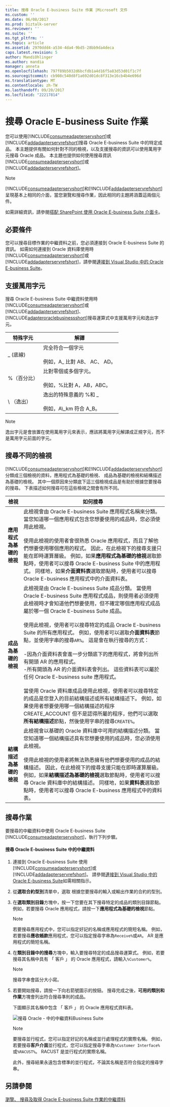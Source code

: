 ```yaml
---
title: 搜尋 Oracle E-business Suite 作業 |Microsoft 文件
ms.custom: ''
ms.date: 06/08/2017
ms.prod: biztalk-server
ms.reviewer: ''
ms.suite: ''
ms.tgt_pltfrm: ''
ms.topic: article
ms.assetid: 2970ddd4-a534-4da4-9bd5-28bb9da4deca
caps.latest.revision: 5
author: MandiOhlinger
ms.author: mandia
manager: anneta
ms.openlocfilehash: 797f89b5032d6bcfdb1a4d16f5a83d53d01f1c7f
ms.sourcegitcommit: cb908c540d8f1a692d01dc8f313e16cb4b4e696d
ms.translationtype: MT
ms.contentlocale: zh-TW
ms.lasthandoff: 09/20/2017
ms.locfileid: "22217814"
---
```

# <a name="search-for-oracle-e-business-suite-operations"></a>搜尋 Oracle E-business Suite 作業
您可以使用[!INCLUDE[consumeadapterservshort](../../includes/consumeadapterservshort-md.md)]或[!INCLUDE[addadapterservrefshort](../../includes/addadapterservrefshort-md.md)]搜尋 Oracle E-business Suite 中的特定成品。 本主題提供有關如何針對不同的檢視，以及支援搜尋的資訊可以使用萬用字元搜尋 Oracle 成品。 本主題也提供如何使用搜尋資訊[!INCLUDE[consumeadapterservshort](../../includes/consumeadapterservshort-md.md)]或[!INCLUDE[addadapterservrefshort](../../includes/addadapterservrefshort-md.md)]。  


  
> [!NOTE]
>  [!INCLUDE[consumeadapterservshort](../../includes/consumeadapterservshort-md.md)]和[!INCLUDE[addadapterservrefshort](../../includes/addadapterservrefshort-md.md)]呈現基本上相同的介面，當您瀏覽和搜尋作業，因此相同的主題將涵蓋這兩個元件。  
  
 如需詳細資訊，請參閱[搭配 SharePoint 使用 Oracle E-business Suite 介面卡](../../adapters-and-accelerators/adapter-oracle-ebs/use-the-oracle-e-business-suite-adapter-with-sharepoint.md)。  
  
## <a name="prerequisites"></a>必要條件  
 您可以搜尋目標作業的中繼資料之前，您必須連接到 Oracle E-business Suite 的資訊。 如需如何連接到 Oracle 資料庫使用時[!INCLUDE[consumeadapterservshort](../../includes/consumeadapterservshort-md.md)]或[!INCLUDE[addadapterservrefshort](../../includes/addadapterservrefshort-md.md)]，請參閱[連接到 Visual Studio 中的 Oracle E-business Suite](../../adapters-and-accelerators/adapter-oracle-ebs/connect-to-the-oracle-e-business-suite-in-visual-studio.md)。  
  
## <a name="support-for-wildcard-characters"></a>支援萬用字元  
 搜尋 Oracle E-business Suite 中繼資料使用時[!INCLUDE[consumeadapterservshort](../../includes/consumeadapterservshort-md.md)]或[!INCLUDE[addadapterservrefshort](../../includes/addadapterservrefshort-md.md)]、[!INCLUDE[adapteroraclebusinessshort](../../includes/adapteroraclebusinessshort-md.md)]搜尋運算式中支援萬用字元和逸出字元。  
  
|特殊字元|解譯|  
|-----------------------|--------------------|  
|_ (底線)|完全符合一個字元<br /><br /> 例如，A_ 比對 AB、 AC、 AD。|  
|%（百分比）|比對零個或多個字元。<br /><br /> 例如，%比對 A，AB，ABC。|  
|\ （逸出）|逸出的特殊意義的 %和 _<br /><br /> 例如，A\\_km 符合 A_B。|  
  
> [!NOTE]
>  逸出字元是會放置在使用萬用字元來表示，應該將萬用字元解譯成正規字元，而不是萬用字元前面的字元。  
  
## <a name="searching-under-different-views"></a>搜尋不同的檢視  
 [!INCLUDE[consumeadapterservshort](../../includes/consumeadapterservshort-md.md)]和[!INCLUDE[addadapterservrefshort](../../includes/addadapterservrefshort-md.md)]分類成三個檢視的資料，應用程式為基礎的檢視、 成品為基礎的檢視和結構描述為基礎的檢視。 其中一個原因來分類底下這三個檢視成品是有助於根據您要搜尋的搜尋。 下表描述如何搜尋可在這些檢視之間會有所不同。  
  
|檢視|如何搜尋|  
|----------|-------------------|  
|**應用程式為基礎的檢視**|此檢視會由 Oracle E-business Suite 應用程式名稱來分類。 當您知道哪一個應用程式包含您想要使用的成品時，您必須使用此檢視。<br /><br /> 使用此檢視的使用者會很熟悉 Oracle 應用程式，而且了解他們想要使用哪個應用的程式。 因此，在此檢視下的搜尋支援只能在即時運算層級。 例如，如果**應用程式為基礎的檢視**選取節點時，使用者可以搜尋 Oracle E-business Suite 中的應用程式。 同樣地，如果**介面資料表**選取節點時，使用者可以搜尋 Oracle E-business 應用程式中的介面資料表。|  
|**成品為基礎的檢視**|此檢視是由 Oracle E-business Suite 成品分類。 當使用 Oracle E-business Suite 應用程式成品，則使用者必須使用此檢視時才會知道他們想要使用，但不確定哪個應用程式成品屬於哪一個 Oracle E-business Suite 成品。<br /><br /> 使用此檢視，使用者可以搜尋特定的成品 Oracle E-business Suite 的所有應用程式。 例如，使用者可以選取**介面資料表**節點，並使用字串的搜尋`AR%`。 這是會在執行搜尋的方式：<br /><br /> -因為介面資料表會進一步分類底下的應用程式，將會列出所有開頭 AR 的應用程式。<br />-所有開頭為 AR 的介面資料表會列出。 這些資料表可以屬於任何 Oracle E-business suite 應用程式。<br /><br /> 當使用 Oracle 資料庫成品使用此檢視，使用者可以搜尋特定的成品是您登入的目前結構描述或所有結構描述下。 例如，如果使用者想要使用哪一個結構描述的程序 CREATE_ACCOUNT 但不是認得所屬的程序，他們可以選取**所有結構描述**節點，然後使用字串的搜尋`CREATE%`。|  
|**結構描述為基礎的檢視**|此檢視會以基礎的 Oracle 資料庫中可用的結構描述分類。 當您知道哪一個結構描述具有您想要使用的成品時，您必須使用此檢視。<br /><br /> 使用此檢視的使用者將無法熟悉擁有他們想要使用的成品的結構描述。 因此，在此檢視下的搜尋支援只能在即時運算層級。 例如，如果**結構描述為基礎的檢視**選取節點時，使用者可以搜尋 Oracle 資料庫中的結構描述。 同樣地，如果**資料表**選取節點時，使用者可以搜尋 Oracle E-business 應用程式中的資料表。|  
  
## <a name="searching-for-operations"></a>搜尋作業  
 要搜尋的中繼資料中使用 Oracle E-business Suite [!INCLUDE[consumeadapterservshort](../../includes/consumeadapterservshort-md.md)]，執行下列步驟。  
  
#### <a name="to-search-metadata-in-oracle-e-business-suite"></a>搜尋 Oracle E-business Suite 中的中繼資料  
  
1.  連接到 Oracle E-business Suite 使用[!INCLUDE[consumeadapterservshort](../../includes/consumeadapterservshort-md.md)]或[!INCLUDE[addadapterservrefshort](../../includes/addadapterservrefshort-md.md)]。 請參閱[連接到 Visual Studio 中的 Oracle E-business Suite](../../adapters-and-accelerators/adapter-oracle-ebs/connect-to-the-oracle-e-business-suite-in-visual-studio.md)如需相關指示。  
  
2.  從**選取合約型別**清單中，選取 根據您要搜尋的輸入或輸出作業的合約的型別。  
  
3.  在**選取類別目錄**方塊中，按一下您要在其下搜尋特定的成品的類別目錄節點。 例如，若要搜尋 Oracle 應用程式，請按一下**應用程式為基礎的檢視**節點。  
  
    > [!NOTE]
    >  若要搜尋應用程式中，您可以指定好記的名稱或應用程式的簡短名稱。 例如，若要搜尋**應收帳款**應用程式，您可以指定搜尋字串為`Receive%`或`AR`。 AR 是應用程式的簡短名稱。  
  
4.  在**類別目錄中的搜尋**方塊中，輸入要搜尋特定的成品搜尋運算式。 例如，若要搜尋其名稱中具有 「 客戶 」 的 Oracle 應用程式，請輸入`%Customer%`。  
  
    > [!NOTE]
    >  搜尋字串會區分大小寫。  
  
5.  若要開始搜尋，請按一下向右箭號圖示的按鈕。 搜尋完成之後，**可用的類別和作業**方塊會列出符合搜尋準則的成品。  
  
     下圖顯示其名稱中包含 「 客戶 」 的 Oracle 應用程式資料表。  
  
     ![搜尋 Oracle &#45; 中的中繼資料Business Suite](../../adapters-and-accelerators/adapter-oracle-ebs/media/e6278992-a475-4a35-8371-db862f25a720.gif "e6278992-a475-4a35-8371-db862f25a720")  
  
    > [!NOTE]
    >  要搜尋並行程式，您可以指定好記的名稱或並行處理程式的實際名稱。 例如，若要搜尋**客戶介面**並行程式，您可以指定搜尋字串為`%Customer Interface%`或`%RACUST%`。 RACUST 是並行程式的實際名稱。  
    >   
    >  此外，搜尋結果永遠包含標準的並行程式，不論其名稱是否符合指定的搜尋字串。  
  
## <a name="see-also"></a>另請參閱  
 [瀏覽、 搜尋及取得 Oracle E-business Suite 作業的中繼資料](../../adapters-and-accelerators/adapter-oracle-ebs/browse-search-and-get-metadata-for-oracle-e-business-suite-operations.md)